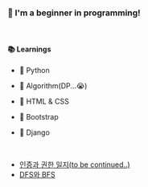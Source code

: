 ### 👋 I'm a beginner in programming! 

​	

#### 	:books: Learnings

- :seedling: Python

- :seedling: Algorithm(DP...:sob:)

- :seedling: HTML & CSS

- :seedling: Bootstrap

- :seedling: Django

​			

<!-- BLOG-POST-LIST:START -->
- [인증과 권한 일지&lpar;to be continued..&rpar;](https://velog.io/@noggrie21/%EC%9D%B8%EC%A6%9D%EA%B3%BC-%EA%B6%8C%ED%95%9C-%EC%9D%BC%EC%A7%80to-be-continued)
- [DFS와 BFS](https://velog.io/@noggrie21/DFS%EC%99%80-BFS)
<!-- BLOG-POST-LIST:END -->






